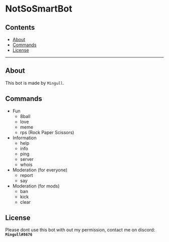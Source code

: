 # NotSoSmartBot

## Contents

- [About](#about)
- [Commands](#commands)
- [License](#license)

---

## About

This bot is made by `Mingull`.

## Commands

- Fun
  - 8ball
  - love
  - meme
  - rps (Rock Paper Scissors)
- Information
  - help
  - info
  - ping
  - server
  - whois
- Moderation (for everyone)
  - report
  - say
- Moderation (for mods)
  - ban
  - kick
  - clear

## License

Please dont use this bot with out my permission,
contact me on discord: **`Mingull#8676`**
